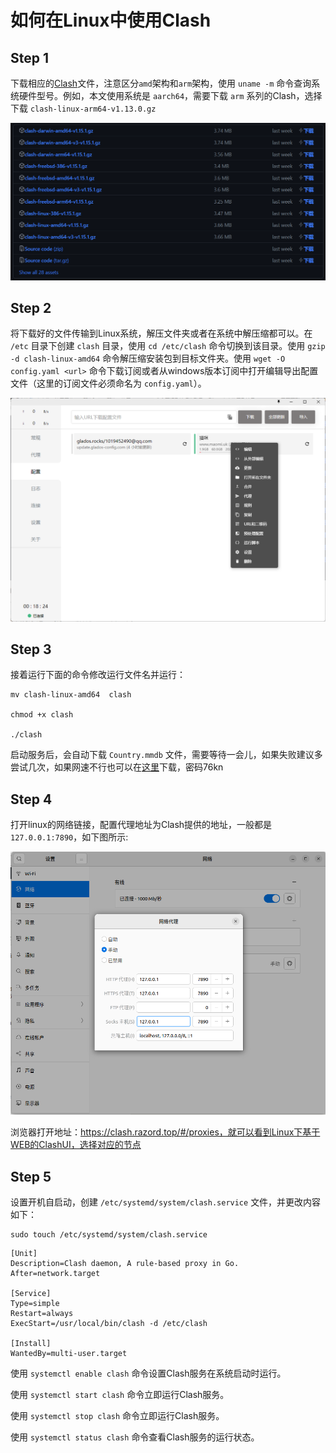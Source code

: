 # 如何在Linux中使用Clash

## Step 1

下载相应的[Clash](https://github.com/Dreamacro/clash/releases)文件，注意区分`amd`架构和`arm`架构，使用 `uname -m` 命令查询系统硬件型号。例如，本文使用系统是 `aarch64`，需要下载 `arm` 系列的Clash，选择下载 `clash-linux-arm64-v1.13.0.gz`

![image-20230423204352633](media/image-20230423204352633.png)

## Step 2

将下载好的文件传输到Linux系统，解压文件夹或者在系统中解压缩都可以。在 `/etc` 目录下创建 `clash` 目录，使用 `cd /etc/clash` 命令切换到该目录。使用 `gzip -d clash-linux-amd64` 命令解压缩安装包到目标文件夹。使用 `wget -O config.yaml <url>` 命令下载订阅或者从windows版本订阅中打开编辑导出配置文件（这里的订阅文件必须命名为 `config.yaml`）。

![image-20230423204921026](media/image-20230423204921026.png)

## Step 3

接着运行下面的命令修改运行文件名并运行：

```
mv clash-linux-amd64  clash

chmod +x clash

./clash
```

启动服务后，会自动下载 `Country.mmdb` 文件，需要等待一会儿，如果失败建议多尝试几次，如果网速不行也可以在[这里](https://pan.baidu.com/share/init?surl=0C7SvnoH3abTZF2j3aT4sw)下载，密码76kn

## Step 4

打开linux的网络链接，配置代理地址为Clash提供的地址，一般都是`127.0.0.1:7890`，如下图所示:

![网络代理配置](media/240693210.png)

浏览器打开地址：https://clash.razord.top/#/proxies，就可以看到Linux下基于WEB的ClashUI，选择对应的节点

## Step 5

设置开机自启动，创建 `/etc/systemd/system/clash.service` 文件，并更改内容如下：

```
sudo touch /etc/systemd/system/clash.service
```

```
[Unit]
Description=Clash daemon, A rule-based proxy in Go.
After=network.target

[Service]
Type=simple
Restart=always
ExecStart=/usr/local/bin/clash -d /etc/clash

[Install]
WantedBy=multi-user.target
```

使用 `systemctl enable clash` 命令设置Clash服务在系统启动时运行。

使用 `systemctl start clash` 命令立即运行Clash服务。

使用 `systemctl stop clash` 命令立即运行Clash服务。

使用 `systemctl status clash` 命令查看Clash服务的运行状态。